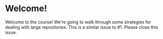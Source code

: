 # Welcome!

Welcome to the course! We're going to walk through some strategies for dealing with large repositories. This is a similar issue to #1. Please close this issue.
